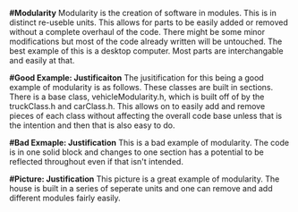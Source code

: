 **#Modularity**
Modularity is the creation of software in modules. This is in distinct re-useble units. This allows for parts to be easily added or removed without a complete overhaul of the code. There might be some minor modifications but most of the code already written will be untouched. The best example of this is a desktop computer. Most parts are interchangable and easily at that. 

**#Good Example: Justificaiton**
The jusitification for this being a good example of modularity is as follows. These classes are built in sections. There is a base class, vehicleModularity.h, which is built off of by the truckClass.h and carClass.h. This allows on to easily add and remove pieces of each class without affecting the overall code base unless that is the intention and then that is also easy to do. 

**#Bad Exmaple: Justification**
This is a bad example of modularity. The code is in one solid block and changes to one section has a potential to be reflected throughout even if that isn't intended. 

**#Picture: Justification**
This picture is a great example of modularity. The house is built in a series of seperate units and one can remove and add different modules fairly easily. 
